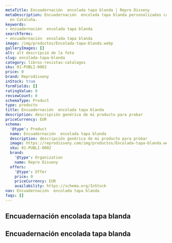 ```yaml
---
metaTitle: Encuadernación  encolada tapa blanda | Repro Disseny
metaDescription: Encuadernación  encolada tapa blanda personalizadas con calidad profesional
  en Cataluña.
keywords:
- encuadernación  encolada tapa blanda
searchTerms:
- encuadernación  encolada tapa blanda
image: /img/productos/Encolada-tapa-blanda.webp
galleryImages: []
alt: alt descripció de la foto
slug: encolada-tapa-blanda
category: libros-revistas-catalogos
sku: 01-PUBLI-0002
price: 0
brand: Reprodisseny
inStock: true
formFields: []
ratingValue: 0
reviewCount: 0
schemaType: Product
type: producto
title: Encuadernación  encolada tapa blanda
description: descripción genérica de mi producto para probar
priceCurrency: EUR
schema:
  '@type': Product
  name: Encuadernación  encolada tapa blanda
  description: descripción genérica de mi producto para probar
  image: https://reprodisseny.com/img/productos/Encolada-tapa-blanda.webp
  sku: 01-PUBLI-0002
  brand:
    '@type': Organization
    name: Repro Disseny
  offers:
    '@type': Offer
    price: 0
    priceCurrency: EUR
    availability: https://schema.org/InStock
nav: Encuadernación  encolada tapa blanda
faqs: []
---
```


## Encuadernación  encolada tapa blanda

## Encuadernación  encolada tapa blanda

